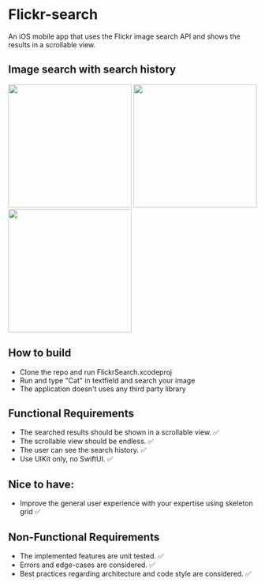 # Flickr-search
An iOS mobile app that uses the Flickr image search API and shows the results in a scrollable view.

## Image search with search history
<p float="left">

<img src="https://user-images.githubusercontent.com/25714024/151715375-2c26711a-c08b-4009-b86f-542ea127b418.png" width="250">

<img src="https://user-images.githubusercontent.com/25714024/151715549-a208c50a-0548-4a81-a4f4-0ea93e1cc98d.png" width="250">

<img src="https://user-images.githubusercontent.com/25714024/151715560-b593c4d1-e1b5-47d2-8007-dac7073438ca.png" width="250">
</p>

## How to build

- Clone the repo and run FlickrSearch.xcodeproj
- Run and type "Cat" in textfield and search your image
- The application doesn't uses any third party library

## Functional Requirements
- The searched results should be shown in a scrollable view. ✅
- The scrollable view should be endless. ✅
- The user can see the search history. ✅
- Use UIKit only, no SwiftUI. ✅
## Nice to have:
- Improve the general user experience with your expertise using skeleton grid ✅
## Non-Functional Requirements
- The implemented features are unit tested. ✅
- Errors and edge-cases are considered. ✅
- Best practices regarding architecture and code style are considered. ✅

